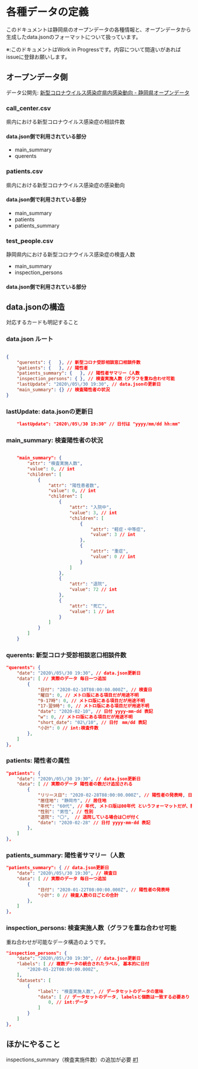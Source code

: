 # 各種データの定義

このドキュメントは静岡県のオープンデータの各種情報と、オープンデータから生成したdata.jsonのフォーマットについて扱っています。

※:このドキュメントはWork in Progressです。内容について間違いがあれば issueに登録お願いします。

## オープンデータ側

データ公開先: [新型コロナウイルス感染症県内感染動向 - 静岡県オープンデータ](https://opendata.pref.shizuoka.jp/dataset/8167.html)

### call_center.csv

県内における新型コロナウイルス感染症の相談件数

#### data.json側で利用されている部分

- main_summary
- querents

### patients.csv

県内における新型コロナウイルス感染症の感染動向

#### data.json側で利用されている部分

- main_summary
- patients
- patients_summary 

### test_people.csv

静岡県内における新型コロナウイルス感染症の検査人数

- main_summary
- inspection_persons

#### data.json側で利用されている部分

## data.jsonの構造

対応するカードも明記すること

### data.json ルート

```json

{
	"querents": {	}, // 新型コロナ受診相談窓口相談件数
	"patients": {	}, // 陽性者
	"patients_summary": {	}, // 陽性者サマリー（人数
	"inspection_persons": {	}, // 検査実施人数（グラフを重ね合わせ可能
	"lastUpdate": "2020\/05\/30 19:30", // data.jsonの更新日
	"main_summary": {} // 検査陽性者の状況
}

```

### lastUpdate: data.jsonの更新日

```json
	"lastUpdate": "2020\/05\/30 19:30" // 日付は "yyyy/mm/dd hh:mm"
```

### main_summary: 検査陽性者の状況

```json

	"main_summary": {
		"attr": "検査実施人数",
		"value": 0, // int
		"children": [
			{
				"attr": "陽性患者数",
				"value": 0, // int
				"children": [
					{
						"attr": "入院中",
						"value": 3, // int
						"children": [
							{
								"attr": "軽症・中等症",
								"value": 3 // int
							},
							{
								"attr": "重症",
								"value": 0 // int
							}
						]
					},
					{
						"attr": "退院",
						"value": 72 // int
					},
					{
						"attr": "死亡",
						"value": 1 // int
					}
				]
			}
		]
	}

```

### querents: 新型コロナ受診相談窓口相談件数

```json
"querents": {
    "date": "2020\/05\/30 19:30", // data.json更新日
    "data": [ // 実際のデータ 毎日一つ追加
        {
            "日付": "2020-02-10T08:00:00.000Z", // 検査日
            "曜日": 0, // メトロ版にある項目だが用途不明
            "9-17時": 0, // メトロ版にある項目だが用途不明
            "17-翌9時": 0, // メトロ版にある項目だが用途不明
            "date": "2020-02-10", // 日付 yyyy-mm-dd 表記
            "w": 0, // メトロ版にある項目だが用途不明
            "short_date": "02\/10", // 日付　mm/dd 表記
            "小計": 0 // int:検査件数
        },
    ]
},
```

### patients: 陽性者の属性

```json
"patients": {
    "date": "2020\/05\/30 19:30", // data.json更新日
    "data": [ // 実際のデータ 陽性者の数だけ追加される
        {
            "リリース日": "2020-02-28T08:00:00.000Z", // 陽性者の発表時, 日時は被ることもある
            "居住地": "静岡市", // 居住地
            "年代": "60代", // 年代, メトロ版は00年代 というフォーマットだが、静岡県は例外あり
            "性別": "男性", // 性別
            "退院": "〇",  // 退院している場合は〇が付く
            "date": "2020-02-28" // 日付 yyyy-mm-dd 表記
        },
    ]
},
```

### patients_summary: 陽性者サマリー（人数

```json
"patients_summary": { // data.json更新日
    "date": "2020\/05\/30 19:30", // 検査日
    "data": [ // 実際のデータ 毎日一つ追加
        {
            "日付": "2020-01-22T08:00:00.000Z", // 陽性者の発表時
            "小計": 0 // 検査人数の日ごとの合計
        },
    ]
},
```


### inspection_persons: 検査実施人数（グラフを重ね合わせ可能

重ね合わせが可能なデータ構造のようです。

```json
"inspection_persons": {
    "date": "2020\/05\/30 19:30", // data.json更新日
    "labels": [ // 複数データの統合されたラベル, 基本的に日付
        "2020-01-22T08:00:00.000Z",
    ],
    "datasets": [
        {
            "label": "検査実施人数", // データセットのデータの意味
            "data": [ // データセットのデータ, labelsと個数は一致する必要あり
                0, // int:データ
            ]
        }
    ]
},
```

## ほかにやること

inspections_summary（検査実施件数）の追加が必要 [#1](https://github.com/hrsano645/covid19-gen-datajson-shizuokapref/issues/1)